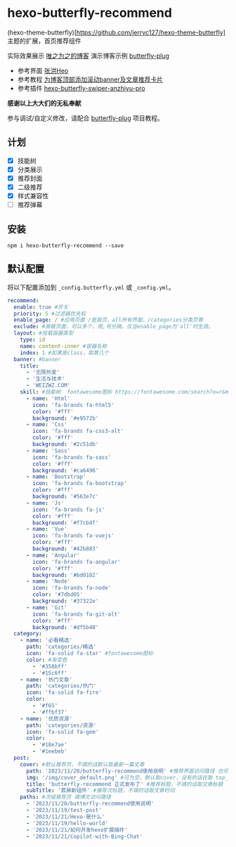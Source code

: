 # hexo-butterfly-recommend
(hexo-theme-butterfly)[https://github.com/jerryc127/hexo-theme-butterfly] 主题的扩展，首页推荐组件 

实际效果展示 [唯之为之的博客](https://weizwz.com)
演示博客示例 [butterfly-plug](https://github.com/weizwz/butterfly-plug) 

+ 参考界面 [张洪Heo](https://blog.zhheo.com/) 
+ 参考教程 [为博客顶部添加滚动banner及文章推荐卡片](https://blog.bywind.xyz/posts/ab6e072d.html) 
+ 参考插件 [hexo-butterfly-swiper-anzhiyu-pro](https://github.com/anzhiyu-c/hexo-butterfly-swiper-anzhiyu-pro/tree/main) 

**感谢以上大大们的无私奉献**

参与调试/自定义修改，请配合 [butterfly-plug](https://github.com/weizwz/butterfly-plug) 项目教程。

## 计划
- [x] 技能树
- [x] 分类展示
- [x] 推荐封面
- [x] 二级推荐
- [x] 样式兼容性
- [ ] 推荐弹幕

## 安装
```shell
npm i hexo-butterfly-recommend --save
```

## 默认配置
将以下配置添加到 `_config.butterfly.yml` 或 `_config.yml`。
```yml
recommend:
  enable: true #开关
  priority: 5 #过滤器优先权
  enable_page: / #应用页面 /是首页，all所有界面，/categories分类页等
  exclude: #屏蔽页面，可以多个，用,号分隔。仅当enable_page为'all'时生效。
  layout: #挂载容器类型
    type: id
    name: content-inner #容器名称
    index: 1 #如果是class，取第几个
  banner: #banner
    title: 
      - '无限热爱'
      - '生活与技术'
      - 'WEIZWZ.COM'
    skill: #技能树  fontawesome图标 https://fontawesome.com/search?o=r&m=free&f=brands
      - name: 'Html'
        icon: 'fa-brands fa-html5'
        color: '#fff'
        background: '#e9572b'
      - name: 'Css'
        icon: 'fa-brands fa-css3-alt'
        color: '#fff'
        background: '#2c51db'
      - name: 'Sass'
        icon: 'fa-brands fa-sass'
        color: '#fff'
        background: '#ca6496'
      - name: 'Bootstrap'
        icon: 'fa-brands fa-bootstrap'
        color: '#fff'
        background: '#563e7c'
      - name: 'Js'
        icon: 'fa-brands fa-js'
        color: '#fff'
        background: '#f7cb4f'
      - name: 'Vue'
        icon: 'fa-brands fa-vuejs'
        color: '#fff'
        background: '#42b883'
      - name: 'Angular'
        icon: 'fa-brands fa-angular'
        color: '#fff'
        background: '#bd0102'
      - name: 'Node'
        icon: 'fa-brands fa-node'
        color: '#7dbd05'
        background: '#37322e'
      - name: 'Git'
        icon: 'fa-brands fa-git-alt'
        color: '#fff'
        background: '#df5b40'
  category:
    - name: '必看精选'
      path: 'categories/精选'
      icon: 'fa-solid fa-star' #fontawesome图标
      color: #渐变色
        - '#358bff'
        - '#15c6ff'
    - name: '热门文章'
      path: 'categories/热门'
      icon: 'fa-solid fa-fire'
      color: 
        - '#f65'
        - '#ffbf37'
    - name: '优质资源'
      path: 'categories/资源'
      icon: 'fa-solid fa-gem'
      color: 
        - '#18e7ae'
        - '#1eebeb'
  post: 
    cover: #默认推荐页，不填的话默认取最新一篇文章
      path: '2023/11/20/butterfly-recommend使用说明' #推荐界面访问路径 也可设置分类页，需要其余配置都齐全
      img: '/img/cover_default.png' #可为空，默认取cover，没有的话在取 top_img。最前面的/不可省略
      title: 'butterfly-recommend 正式发布了' #推荐标题，不填的话取文章标题
      subTitle: '首屏新组件' #推荐次标题，不填的话取文章时间
    paths: #次级推荐页 填博文访问路径
      - '2023/11/20/butterfly-recommend使用说明'
      - '2023/11/19/test-post'
      - '2023/11/21/Hexo-是什么'
      - '2023/11/19/hello-world'
      - '2023/11/21/如何开发hexo扩展插件'
      - '2023/11/21/Copilot-with-Bing-Chat'
```